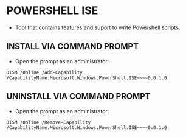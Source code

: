 # **POWERSHELL ISE**
- Tool that contains features and suport to write Powershell scripts.

## **INSTALL VIA COMMAND PROMPT**
- Open the prompt as an administrator:
```
DISM /Online /Add-Capability /CapabilityName:Microsoft.Windows.PowerShell.ISE~~~~0.0.1.0
```

## **UNINSTALL VIA COMMAND PROMPT**
- Open the prompt as an administrator:
```
DISM /Online /Remove-Capability /CapabilityName:Microsoft.Windows.PowerShell.ISE~~~~0.0.1.0
```